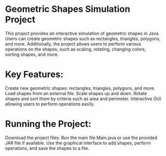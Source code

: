 # Geometric Shapes Simulation Project
This project provides an interactive simulation of geometric shapes in Java. Users can create geometric shapes such as rectangles, triangles, polygons, and more. Additionally, the project allows users to perform various operations on the shapes, such as scaling, rotating, changing colors, sorting shapes, and more.

# Key Features:
Create new geometric shapes: rectangles, triangles, polygons, and more.
Load shapes from an external file.
Scale shapes up and down.
Rotate shapes and sort them by criteria such as area and perimeter.
Interactive GUI allowing users to perform operations easily.

# Running the Project:
Download the project files.
Run the main file Main.java or use the provided JAR file if available.
Use the graphical interface to add shapes, perform operations, and save the shapes to a file.
